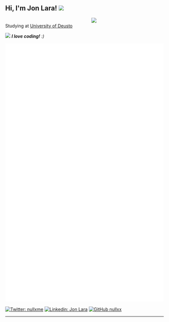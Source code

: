 <h2> Hi, I'm Jon Lara! <img src="https://media.giphy.com/media/mGcNjsfWAjY5AEZNw6/giphy.gif" width="50"></h2>
<img align='right' src="https://i.ibb.co/NtKFpZx/imresizer-1710515943559.png" width="230">
</br>Studying at <a href="https://deusto.es">University of Deusto</a>
</em></p>

<img src="https://media3.giphy.com/media/USV0ym3bVWQJJmNu3N/giphy.gif" width="60"> <em><b>I love coding!</b> :)</em>

![Metrics](github-metrics.svg)

[![Twitter: nullxme](https://img.shields.io/twitter/follow/nullxme?style=social)](https://twitter.com/nullxme)
[![Linkedin: Jon Lara](https://img.shields.io/badge/-Jon%20Lara-blue?style=flat-square&logo=Linkedin&logoColor=white&link=https://www.linkedin.com/in/jon-lara-trigo-965ab898/)](https://www.linkedin.com/in/jon-lara-trigo-965ab898/)
[![GitHub nullxx](https://img.shields.io/github/followers/nullxx?label=follow&style=social)](https://github.com/nullxx)

---

